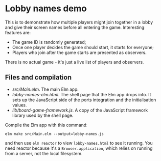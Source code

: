 # Lobby names demo

This is to demonstrate how multiple players might join together in a lobby
and give their screen names before all entering the game.
Interesting features are:
* The game ID is randomly generated;
* Once one player decides the game should start, it starts for everyone;
* Players who join after the game starts are presented as observers.

There is no actual game - it's just a live list of players and observers.

## Files and compilation

* *src/Main.elm*. The main Elm app.
* *lobby-names-elm.html*. The shell page that the Elm app drops
  into. It sets up the JavaScript side of the ports integration and
  the initialisation values.
* *lib/board-game-framework.js*. A copy of the JavaScript framework library
  used by the shell page.

Compile the Elm app with this command:

```
elm make src/Main.elm --output=lobby-names.js
```

and then use `elm reactor` to view `lobby-names.html` to see it running.
You need reactor because it's a `Browser.application`,
which relies on running from a server, not the local filesystem.
